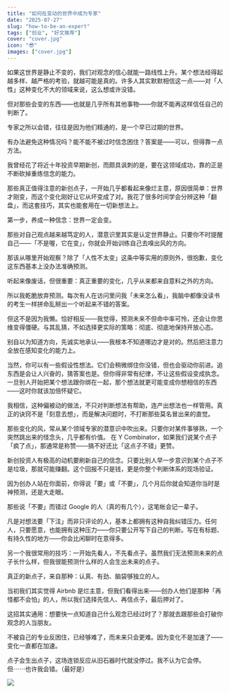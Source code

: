 ```yaml
---
title: "如何在变动的世界中成为专家"
date: "2025-07-27"
slug: "how-to-be-an-expert"
tags: ["创业", "好文推荐"]
cover: "cover.jpg"
icon: "😎"
images: ["cover.jpg"]
---
```

如果这世界是静止不变的，我们对观念的信心就能一路线性上升。某个想法经得起越多样、越严格的考验，就越可能是真的。许多人其实默默相信这一点——对「人性」这种变化不大的领域来说，这么想或许没错。



但对那些会变的东西——也就是几乎所有其他事物——你就不能再这样信任自己的判断了。



专家之所以会错，往往是因为他们精通的，是一个早已过期的世界。



有办法避免这种情况吗？能不能不被过时信念困住？答案是——可以，但得靠一点方法。



我曾经花了将近十年投资早期新创，而颇具讽刺的是，要在这领域成功，靠的正是不断砍掉重练信念的能力。



那些真正值得注意的新创点子，一开始几乎都看起来像烂主意，原因很简单：世界才刚变，而这个变化刚好让它从坏变成了对。我花了很多时间学会分辨这种「翻盘」，而这套技巧，其实也能套用在一切新想法上。



第一步，养成一种信念：世界一定会变。



那些对自己观点越来越笃定的人，潜意识里其实是认定世界静止。只要你不时提醒自己——「不是喔，它在变」，你就会开始训练自己去嗅出风的方向。



那该从哪里开始观察？除了「人性不太变」这条中等实用的原则外，很抱歉，变化这东西基本上没办法准确预测。



听起来像废话，但很重要：真正重要的变化，几乎从来都来自意料之外的方向。



所以我乾脆放弃预测。每次有人在访问里问我「未来怎么看」，我脑中都像没读书的考生一样拼命乱掰出一个听起来不错的答案。



但这不是因为我懒。恰好相反——我觉得，预测未来不但命中率可怜，还会让你思维变得僵硬。与其乱猜，不如选择更实际的策略：彻底、彻底地保持开放心态。



别自以为知道方向，先诚实地承认——我根本不知道哪边才是对的。然后把注意力全放在感知变化的能力上。



当然，你可以有一些假设性想法。它们会稍微绑住你没错，但也会驱动你前进。追东西是会让人兴奋的，猜答案也是。但你得非常有纪律，不让这些假设变成执念。
一旦别人开始把某个想法跟你绑在一起，那个想法就更可能变成你想相信的东西——这时你就该加倍怀疑它。



我相信，这种偏被动的做法，不只对判断想法有帮助，连产出想法也一样管用。真正的诀窍不是「刻意去想」，而是解决问题时，不打断那些莫名冒出来的直觉。



那些变化的风，常从某个领域专家的潜意识中吹出来。只要你对某件事够熟，一个突然跳出来的怪念头，几乎都有价值。
在 Y Combinator，如果我们说某个点子「疯了点」，那通常是称赞——搞不好还比「这点子不错」更赞。



新创投资人有极高的动机要刷新自己的信念。只要比别人早一步意识到某个点子不是垃圾，那就可能赚翻。这个回报不只是钱，更是你整个判断体系的现场验证。



因为创办人站在你面前，你得说「要」或「不要」，几个月后你就会知道你当时是神预测，还是大走眼。



那些说「不要」而错过 Google 的人（真的有几个），这笔帐会记一辈子。



凡是对想法要「下注」而非只评论的人，基本上都拥有这种自我纠错压力。任何人，只要愿意，也能拥有这种压力——你只要公开写下自己的判断。写在有标题、有持久性的地方——你会比闲聊时在意得多。



另一个我很常用的技巧：一开始先看人，不先看点子。虽然我们无法预测未来的点子长什么样，但我很能预测什么样的人会生出未来的点子。



真正的新点子，来自那种：认真、有劲、脑袋够独立的人。



当初我们其实觉得 Airbnb 是烂主意，但我们看得出来——创办人他们是那种「再怪都不会怕」的人，所以我们选择先信人、再信点子，最后押对了。



这招其实通用：想要快一点知道自己什么观念已经过时了？那就去跟那些会打破你观念的人当朋友。



不被自己的专业反困住，已经够难了，而未来只会更难。因为变化不是加速了——变化一直都在加速。



点子会生出点子，这场连锁反应从旧石器时代就没停过。我不认为它会停。
但⋯⋯也许我会错。（最好是）




![](https://prod-files-secure.s3.us-west-2.amazonaws.com/112d0858-5090-4d34-a606-b75eb8d65fd2/46476355-9cf3-4e99-9b7a-3531bc426380/1000202064.png?X-Amz-Algorithm=AWS4-HMAC-SHA256&X-Amz-Content-Sha256=UNSIGNED-PAYLOAD&X-Amz-Credential=ASIAZI2LB466WTGARW75%2F20250809%2Fus-west-2%2Fs3%2Faws4_request&X-Amz-Date=20250809T201417Z&X-Amz-Expires=3600&X-Amz-Security-Token=IQoJb3JpZ2luX2VjEIz%2F%2F%2F%2F%2F%2F%2F%2F%2F%2FwEaCXVzLXdlc3QtMiJHMEUCIQDVUiD3AzGuX8NpWBmwPB%2BFDJ0DMZr5dMU9LnRVjkTdQQIgEo7%2FKKqI%2Fuunno7UzlEi7sRtvOkPnTnEzbsCmAlPoecqiAQIxf%2F%2F%2F%2F%2F%2F%2F%2F%2F%2FARAAGgw2Mzc0MjMxODM4MDUiDMZVApxVNkH45mr72CrcAwcfPHhIfbuq%2Fo8hCdau%2Fc4jmzBRu8is8Psyf2cXctkTiHAnDQuZuhgKcgbqz845r%2FEnvVnoi3hiparluhqFjANzXeNsz9Z9M3t0RjBfUF35oMXTSRO4mPf1W4ibzPa7WI6vCswpn9qFoCHu4GiLu2jo5hQE5miYmNdJGzh%2F23eEuJsMoAFunWrj14dIu%2FLtSVJ5tGLdKLirzeZjYiirWZqYywWkvOsXFgrSUGnau8Oy3%2BLbNiNQQOQ9GMkI4lZxwl96MwKVLog51Pb06h3DZcHCJUWb189sqhlNliuCaGdnXG8Khm2U07289Hc7nXdn9jUR9pFBpptWtP9tjiVYD27%2BU7%2BviX6r%2Fsduad1HZnJ6t8nAqhwGLJ%2FkuJh%2FIl7btQxMEvb1ylnn5kBNI4pEjCXs2ZhxS0cd%2BfWT%2Bcp5rF52LpIdvR16hi5rpmzKpU7xQIVkaQjR3cBrdGHbYK1b3HIjEthv15h4JhR1QDIlYTKl5a5MjgsIXIuyrOi59FZ5iic1ZGCEaZ6bxJcQc6%2F9ztqiz49hA0piRp%2B%2BuGN0famS8tOSB3%2BCVVT45F3I6nmm%2FjSBuSw50kwtWdeST9n%2BoStgJf5YD%2FxsiWcKJ%2F9cwgkZ%2BSLiXiuTUUoyQR2%2BMIrN3sQGOqUBwXUobZHcOZKv%2FWbjmHGl7lhvFPmW4dlTMP2kZGHPaNqIV1boZGMIBZ6KdYfMvdG8Ooa6VupCewYMbDpKnVP6kVEcIBeHThXmh9hDjbqsZziycLx9oe%2BuixLh9Z3Nntw59EGE39QmwShpqgF%2BRBsSKLRsGUNa2vMrJyOvRj9mI%2B9mx%2Bah8eAheLr2siVCJXhcWQ1S7AFSRoL2rQujxGOr06Pns%2Fh2&X-Amz-Signature=9d36d9f4015485905ea6bc005ddc281593c8536a132b9a1938ad2c88dd2b573e&X-Amz-SignedHeaders=host&x-amz-checksum-mode=ENABLED&x-id=GetObject)

